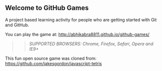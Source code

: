 ## Welcome to GitHub Games

A project based learning activity for people who are getting started with Git and GitHub.

You can play the game at: http://abhikabra8811.github.io/github-games/

>> _*SUPPORTED BROWSERS*: Chrome, Firefox, Safari, Opera and IE9+_

This fun open source game was cloned from: https://github.com/jakesgordon/javascript-tetris
